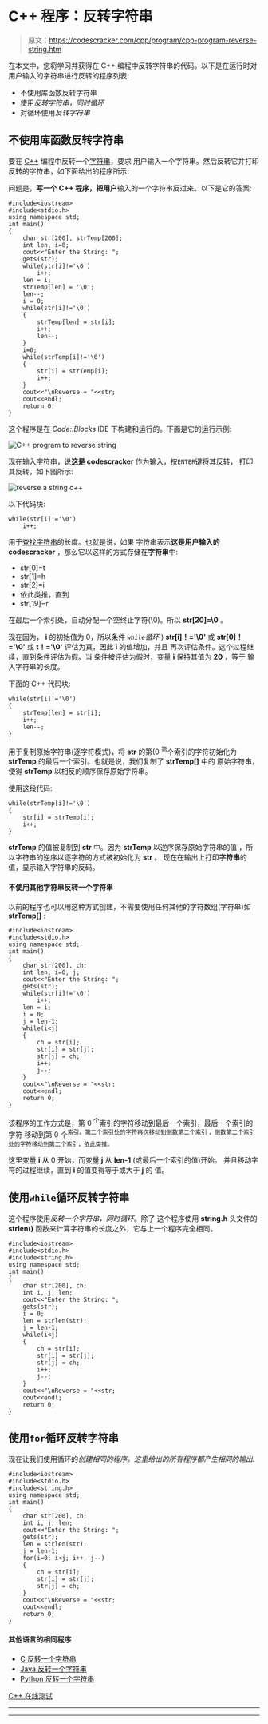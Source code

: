 # C++ 程序：反转字符串

> 原文：<https://codescracker.com/cpp/program/cpp-program-reverse-string.htm>

在本文中，您将学习并获得在 C++ 编程中反转字符串的代码。以下是在运行时对用户输入的字符串进行反转的程序列表:

*   不使用库函数反转字符串
*   使用*反转字符串，同时循环*
*   对循环使用*反转字符串*

## 不使用库函数反转字符串

要在 [C++](/cpp/index.htm) 编程中反转一个[字符串](/cpp/cpp-strings.htm)，要求 用户输入一个字符串。然后反转它并打印反转的字符串，如下面给出的程序所示:

问题是，**写一个 C++ 程序，把用户**输入的一个字符串反过来。以下是它的答案:

```
#include<iostream>
#include<stdio.h>
using namespace std;
int main()
{
    char str[200], strTemp[200];
    int len, i=0;
    cout<<"Enter the String: ";
    gets(str);
    while(str[i]!='\0')
        i++;
    len = i;
    strTemp[len] = '\0';
    len--;
    i = 0;
    while(str[i]!='\0')
    {
        strTemp[len] = str[i];
        i++;
        len--;
    }
    i=0;
    while(strTemp[i]!='\0')
    {
        str[i] = strTemp[i];
        i++;
    }
    cout<<"\nReverse = "<<str;
    cout<<endl;
    return 0;
}
```

这个程序是在 *Code::Blocks* IDE 下构建和运行的。下面是它的运行示例:

![C++ program to reverse string](img/8c6d55d1568f44710ebecec68f1e18e6.png)

现在输入字符串，说**这是 codescracker** 作为输入，按`ENTER`键将其反转， 打印其反转，如下图所示:

![reverse a string c++](img/c29e7b6168e8d5cb4bb41667eca3cd16.png)

以下代码块:

```
while(str[i]!='\0')
    i++;
```

用于[查找字符串](/cpp/program/cpp-program-find-length-of-string.htm)的长度。也就是说，如果 字符串表示**这是用户输入的 codescracker** ，那么它以这样的方式存储在**字符串**中:

*   str[0]=t
*   str[1]=h
*   str[2]=i
*   依此类推，直到
*   str[19]=r

在最后一个索引处，自动分配一个空终止字符(\0)。所以 **str[20]=\0** 。

现在因为， **i** 的初始值为 0，所以条件 *`while`循环* ) **str[i]！='\0'** 或 **str[0]！='\0'** 或 **t！='\0'** 评估为真，因此 **i** 的值增加，并且 再次评估条件。这个过程继续，直到条件评估为假。当 条件被评估为假时，变量 **i** 保持其值为 **20** ，等于 输入字符串的长度。

下面的 C++ 代码块:

```
while(str[i]!='\0')
{
    strTemp[len] = str[i];
    i++;
    len--;
}
```

用于复制原始字符串(逐字符模式)，将 **str** 的第(0 <sup>第</sup>个索引的字符初始化为 **strTemp** 的最后一个索引。也就是说，我们复制了 **strTemp[]** 中的 原始字符串，使得 **strTemp** 以相反的顺序保存原始字符串。

使用这段代码:

```
while(strTemp[i]!='\0')
{
    str[i] = strTemp[i];
    i++;
}
```

**strTemp** 的值被复制到 **str** 中。因为 **strTemp** 以逆序保存原始字符串的值 ，所以字符串的逆序以逐字符的方式被初始化为 **str** 。 现在在输出上打印**字符串**的值，显示输入字符串的反码。

#### 不使用其他字符串反转一个字符串

以前的程序也可以用这种方式创建，不需要使用任何其他的字符数组(字符串)如 **strTemp[]** :

```
#include<iostream>
#include<stdio.h>
using namespace std;
int main()
{
    char str[200], ch;
    int len, i=0, j;
    cout<<"Enter the String: ";
    gets(str);
    while(str[i]!='\0')
        i++;
    len = i;
    i = 0;
    j = len-1;
    while(i<j)
    {
        ch = str[i];
        str[i] = str[j];
        str[j] = ch;
        i++;
        j--;
    }
    cout<<"\nReverse = "<<str;
    cout<<endl;
    return 0;
}
```

该程序的工作方式是，第 0 <sup>个</sup>索引的字符移动到最后一个索引，最后一个索引的字符 移动到第 0 个<sup>索引。第二个索引处的字符再次移动到倒数第二个索引 ，倒数第二个索引处的字符移动到第二个索引，依此类推。</sup>

这里变量 **i** 从 0 开始，而变量 **j** 从 **len-1** (或最后一个索引的值)开始。 并且移动字符的过程继续，直到 **i** 的值变得等于或大于 **j** 的 值。

## 使用`while`循环反转字符串

这个程序使用*反转一个字符串，同时循环*。除了 这个程序使用 **string.h** 头文件的 **strlen()** 函数来计算字符串的长度之外，它与上一个程序完全相同。

```
#include<iostream>
#include<stdio.h>
#include<string.h>
using namespace std;
int main()
{
    char str[200], ch;
    int i, j, len;
    cout<<"Enter the String: ";
    gets(str);
    i = 0;
    len = strlen(str);
    j = len-1;
    while(i<j)
    {
        ch = str[i];
        str[i] = str[j];
        str[j] = ch;
        i++;
        j--;
    }
    cout<<"\nReverse = "<<str;
    cout<<endl;
    return 0;
}
```

## 使用`for`循环反转字符串

现在让我们使用循环的*创建相同的程序。这里给出的所有程序都产生相同的输出:*

```
#include<iostream>
#include<stdio.h>
#include<string.h>
using namespace std;
int main()
{
    char str[200], ch;
    int i, j, len;
    cout<<"Enter the String: ";
    gets(str);
    len = strlen(str);
    j = len-1;
    for(i=0; i<j; i++, j--)
    {
        ch = str[i];
        str[i] = str[j];
        str[j] = ch;
    }
    cout<<"\nReverse = "<<str;
    cout<<endl;
    return 0;
}
```

#### 其他语言的相同程序

*   [C 反转一个字符串](/c/program/c-program-reverse-string.htm)
*   [Java 反转一个字符串](/java/program/java-program-reverse-string.htm)
*   [Python 反转一个字符串](/python/program/python-program-reverse-string.htm)

[C++ 在线测试](/exam/showtest.php?subid=3)

* * *

* * *